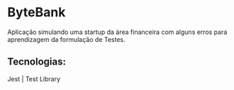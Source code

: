# ByteBank

Aplicação simulando uma startup da área financeira com alguns erros para aprendizagem da formulação de Testes.

## Tecnologias:
Jest | Test Library